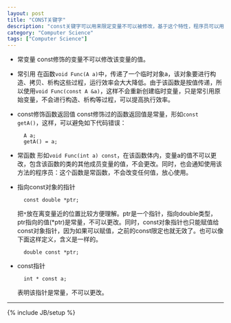 ```yaml
---
layout: post
title: "CONST关键字"
description: "const关键字可以用来限定变量不可以被修改，基于这个特性，程序员可以用这个关键字来提高程序的健壮性，这也是程序员面试常见考点。"
category: "Computer Science"
tags: ["Computer Science"]
---
```


+ 常变量
const修饰的变量不可以修改该变量的值。

+ 常引用
在函数`void Func(A a)`中，传递了一个临时对象a，该对象要进行构造、拷贝、析构这些过程，运行效率会大大降低。由于该函数是按值传递，所以使用`void Func(const A &a)`，这样不会重新创建临时变量，只是常引用原始变量，不会进行构造、析构等过程，可以提高执行效率。 

+ const修饰函数返回值
const修饰过的函数返回值是常量，形如`const getA()`，这样，可以避免如下代码错误：

		A a;
		getA() = a;

+ 常函数
形如`void Func(int a) const`，在该函数体内，变量a的值不可以更改，包含该函数的类的其他成员变量的值，不会更改。同时，也会通知使用该方法的程序员：这个函数是常函数，不会改变任何值，放心使用。 
+ 指向const对象的指针

		const double *ptr;

	把`*`放在离变量近的位置比较方便理解。ptr是一个指针，指向double类型，ptr指向的值(*ptr)是常量，不可以更改。同时，const对象指针也只能赋值给const对象指针，因为如果可以赋值，之前的const限定也就无效了。也可以像下面这样定义，含义是一样的。

		double const *ptr;

+ const指针

		int * const a;

	表明该指针是常量，不可以更改。

---

{% include JB/setup %}